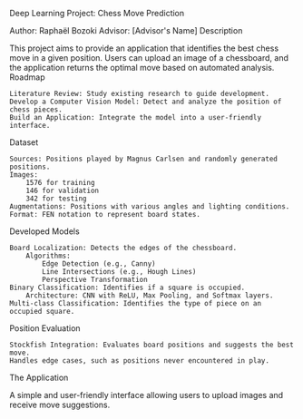 Deep Learning Project: Chess Move Prediction

Author: Raphaël Bozoki
Advisor: [Advisor's Name]
Description

This project aims to provide an application that identifies the best chess move in a given position. Users can upload an image of a chessboard, and the application returns the optimal move based on automated analysis.
Roadmap

    Literature Review: Study existing research to guide development.
    Develop a Computer Vision Model: Detect and analyze the position of chess pieces.
    Build an Application: Integrate the model into a user-friendly interface.

Dataset

    Sources: Positions played by Magnus Carlsen and randomly generated positions.
    Images:
        1576 for training
        146 for validation
        342 for testing
    Augmentations: Positions with various angles and lighting conditions.
    Format: FEN notation to represent board states.

Developed Models

    Board Localization: Detects the edges of the chessboard.
        Algorithms:
            Edge Detection (e.g., Canny)
            Line Intersections (e.g., Hough Lines)
            Perspective Transformation
    Binary Classification: Identifies if a square is occupied.
        Architecture: CNN with ReLU, Max Pooling, and Softmax layers.
    Multi-class Classification: Identifies the type of piece on an occupied square.

Position Evaluation

    Stockfish Integration: Evaluates board positions and suggests the best move.
    Handles edge cases, such as positions never encountered in play.

The Application

A simple and user-friendly interface allowing users to upload images and receive move suggestions.
